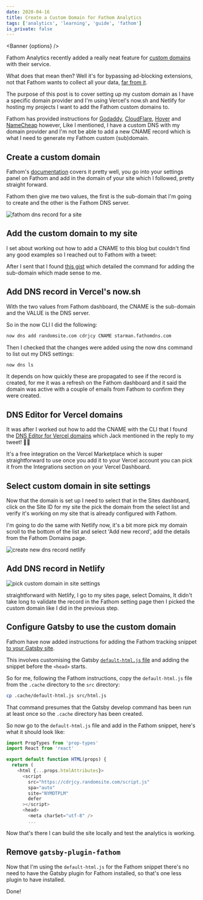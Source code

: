 ```yaml
---
date: 2020-04-16
title: Create a Custom Domain for Fathom Analytics
tags: ['analytics', 'learning', 'guide', 'fathom']
is_private: false
---
```


<script>
  import { Tweet } from 'sveltekit-embed'
  import { Banner } from '$lib/components'

  let href = `https://usefathom.com/docs/script/custom-domains`
  const options = {
    type: 'warning',
    message: `Custom domains are no longer offered with Fathom Analytics.
      Check out the <a href=${href} target="_blank" rel="noopener noreferrer">
      post</a> explaining this on the Fathom blog.
    `
  }
</script>

<Banner {options} />

Fathom Analytics recently added a really neat feature for [custom
domains] with their service.

What does that mean then? Well it's for bypassing ad-blocking
extensions, not that Fathom wants to collect all your data, [far from
it].

The purpose of this post is to cover setting up my custom domain as I
have a specific domain provider and I'm using Vercel's now.sh and
Netlify for hosting my projects I want to add the Fathom custom
domains to.

<!-- cSpell:ignore godaddy -->

Fathom has provided instructions for [Godaddy], [CloudFlare], [Hover]
and [NameCheap] however, Like I mentioned, I have a custom DNS with my
domain provider and I'm not be able to add a new CNAME record which is
what I need to generate my Fathom custom (sub)domain.

## Create a custom domain

Fathom's [documentation] covers it pretty well, you go into your
settings panel on Fathom and add in the domain of your site which I
followed, pretty straight forward.

Fathom then give me two values, the first is the sub-domain that I'm
going to create and the other is the Fathom DNS server.

![fathom dns record for a site]

## Add the custom domain to my site

I set about working out how to add a CNAME to this blog but couldn't
find any good examples so I reached out to Fathom with a tweet:

<Tweet tweetLink="spences10/status/1250786419536277505" />

After I sent that I found [this gist] which detailed the command for
adding the sub-domain which made sense to me.

## Add DNS record in Vercel's now.sh

With the two values from Fathom dashboard, the CNAME is the sub-domain
and the VALUE is the DNS server.

So in the now CLI I did the following:

<!-- cSpell:ignore cdrjcy,randomsite,starman,fathomdns -->

```bash
now dns add randomsite.com cdrjcy CNAME starman.fathomdns.com
```

Then I checked that the changes were added using the now dns command
to list out my DNS settings:

```bash
now dns ls
```

It depends on how quickly these are propagated to see if the record is
created, for me it was a refresh on the Fathom dashboard and it said
the domain was active with a couple of emails from Fathom to confirm
they were created.

## DNS Editor for Vercel domains

It was after I worked out how to add the CNAME with the CLI that I
found the [DNS Editor for Vercel domains] which Jack mentioned in the
reply to my tweet! 🤦‍♂

It's a free integration on the Vercel Marketplace which is super
straightforward to use once you add it to your Vercel account you can
pick it from the Integrations section on your Vercel Dashboard.

## Select custom domain in site settings

Now that the domain is set up I need to select that in the Sites
dashboard, click on the Site ID for my site the pick the domain from
the select list and verify it's working on my site that is already
configured with Fathom.

I'm going to do the same with Netlify now, it's a bit more pick my
domain scroll to the bottom of the list and select 'Add new record',
add the details from the Fathom Domains page.

![create new dns record netlify]

## Add DNS record in Netlify

![pick custom domain in site settings]

straightforward with Netlify, I go to my sites page, select Domains,
It didn't take long to validate the record in the Fathom setting page
then I picked the custom domain like I did in the previous step.

## Configure Gatsby to use the custom domain

Fathom have now added instructions for adding the Fathom tracking
snippet [to your Gatsby site].

This involves customising the Gatsby [`default-html.js` file] and
adding the snippet before the `<head>` starts.

So for me, following the Fathom instructions, copy the
`default-html.js` file from the `.cache` directory to the `src`
directory:

```bash
cp .cache/default-html.js src/html.js
```

That command presumes that the Gatsby develop command has been run at
least once so the `.cache` directory has been created.

So now go to the `default-html.js` file and add in the Fathom snippet,
here's what it should look like:

<!-- cSpell:ignore NYMDTPLM -->

```js
import PropTypes from 'prop-types'
import React from 'react'

export default function HTML(props) {
  return (
    <html {...props.htmlAttributes}>
      <script
        src="https://cdrjcy.randomsite.com/script.js"
        spa="auto"
        site="NYMDTPLM"
        defer
      ></script>
      <head>
        <meta charSet="utf-8" />
        ...
```

Now that's there I can build the site locally and test the analytics
is working.

## Remove `gatsby-plugin-fathom`

Now that I'm using the `default-html.js` for the Fathom snippet
there's no need to have the Gatsby plugin for Fathom installed, so
that's one less plugin to have installed.

Done!

<!-- Links -->

[custom domains]: https://usefathom.com/blog/bypass-adblockers
[far from it]: https://usefathom.com/blog/bypass-adblockers
[documentation]: https://usefathom.com/support/custom-domains
[godaddy]: https://ca.godaddy.com/help/add-a-cname-record-19236
[cloudflare]:
  https://support.cloudflare.com/hc/en-us/articles/360020615111-Configuring-a-CNAME-setup
[hover]:
  https://help.hover.com/hc/en-us/articles/217282457-Managing-DNS-records-#h_5eab4aa7-b044-4cc6-a3c0-5869f583edc8
[namecheap]:
  https://www.namecheap.com/support/knowledgebase/article.aspx/9646/2237/how-to-create-a-cname-record-for-your-domain
[this gist]:
  https://gist.github.com/jaydenseric/f4147d7d9788d1f46b30e4ac7b57e6b2
[dns editor for vercel domains]: https://vercel.com/integrations/dns
[to your gatsby site]: https://usefathom.com/integrations/gatsbyjs
[`default-html.js` file]: https://www.gatsbyjs.com/docs/custom-html/

<!-- Images -->

[create new dns record netlify]:
  https://res.cloudinary.com/defkmsrpw/image/upload/q_auto,f_auto/v1614858540/scottspence.com/create-new-dns-record-netlify-388b4824b94966a449b57c7fd59f5fa8.png
[pick custom domain in site settings]:
  https://res.cloudinary.com/defkmsrpw/image/upload/q_auto,f_auto/v1614858539/scottspence.com/pick-custom-domain-in-site-settings-3af1a934a7a66f45d754f3cfa36bb80e.png
[fathom dns record for a site]:
  https://res.cloudinary.com/defkmsrpw/image/upload/q_auto,f_auto/v1614858539/scottspence.com/fathom-dns-record-for-site-918a662955a145472c8b3a65061649e2.png
